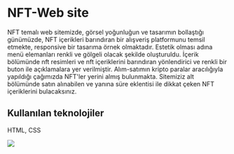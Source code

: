 <h1> NFT-Web site</h1>

<p> NFT temalı web sitemizde, görsel yoğunluğun ve tasarımın bollaştığı günümüzde, NFT içerikleri barındıran bir alışveriş platformunu temsil etmekte, responsive bir tasarıma örnek olmaktadır. Estetik olması adına menü elemanları renkli ve gölgeli olacak şekilde oluşturuldu. İçerik bölümünde nft resimleri ve nft içeriklerini barındıran yönlendirici ve renkli bir buton ile açıklamalara yer verilmiştir. Alım-satımın kripto paralar aracılığıyla yapıldığı çağımızda NFT'ler yerini almış bulunmakta. Sitemiziz alt bölümünde satın alınabilen ve yanına süre eklentisi ile dikkat çeken NFT içeriklerini bulacaksınız.</p>

<h2>Kullanılan teknolojiler</h2>

<p> HTML, CSS</p>

![](-Ekran.gif)